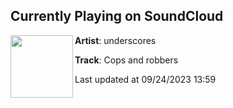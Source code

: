 ## Currently Playing on SoundCloud

[<img align="left" width="100" src="https://i1.sndcdn.com/artworks-WZjZf6ytzsJahRw2-43hZmA-t500x500.jpg">](https://soundcloud.com/underscores/cnr?in=underscores/sets/wsk)

**Artist**: underscores 

**Track**: Cops and robbers

Last updated at 09/24/2023 13:59
